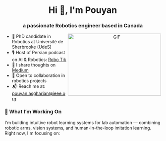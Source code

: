 <h1 align="center">Hi 👋, I'm Pouyan </h1>
<h3 align="center">a passionate Robotics engineer based in Canada</h3>

<a target="_blank" align="center">
  <img align="right" top="500" height="200" width="300" alt="GIF" src="https://media.giphy.com/media/v1.Y2lkPTc5MGI3NjExbmdjYTVwZGNpcmVzcnQ3enk2eGpkNGFkcm4yY3Y0ZW1vanF3cGowciZlcD12MV9pbnRlcm5hbF9naWZfYnlfaWQmY3Q9Zw/Zx0Ploq51axjKTZzgZ/giphy.gif">
</a>

- 🤖 PhD candidate in Robotics at Université de Sherbrooke (UdeS)   
- 🎙️ Host of Persian podcast on AI & Robotics: [Robo Tik](https://rss.com/podcasts/robo-tik/)  
- 📝 I share thoughts on [Medium](https://medium.com/@pouyan-asg)  
- 🤝 Open to collaboration in robotics projects  
- 📬 Reach me at: [pouyan.asgharian@ieee.org](mailto:pouyan.asgharian@ieee.org)

### 🔬 What I’m Working On
I'm building intuitive robot learning systems for lab automation — combining robotic arms, vision systems, and human-in-the-loop imitation learning.  
Right now, I'm focusing on:
